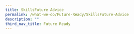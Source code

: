 ```yaml
---
title: SkillsFuture Advice
permalink: /what-we-do/Future-Ready/SkillsFuture-Advice
description: ""
third_nav_title: Future Ready
---
```

